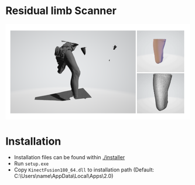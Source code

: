 # Residual limb Scanner

![rlscanner](https://github.com/homebrew-bionics/Residual-Limb-Scanner/blob/main/rlscanner.png)

# Installation

* Installation files can be found within [./installer](https://github.com/homebrew-bionics/Residual-Limb-Scanner/tree/main/Installer)
* Run ``setup.exe``
* Copy ``KinectFusion180_64.dll`` to installation path (Default: C:\Users\name\AppData\Local\Apps\2.0)
